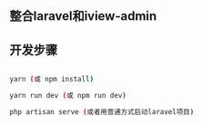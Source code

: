 整合laravel和iview-admin
---

## 开发步骤
```bash

yarn (或 npm install)

yarn run dev (或 npm run dev)

php artisan serve (或者用普通方式启动laravel项目)
```
